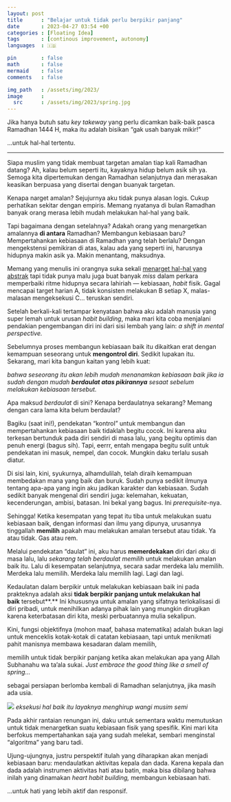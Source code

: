```yaml
---
layout: post
title      : "Belajar untuk tidak perlu berpikir panjang"
date       : 2023-04-27 03:54 +00
categories : [Floating Idea]
tags       : [continous improvement, autonomy]
languages  : 🇮🇩

pin        : false
math       : false
mermaid    : false
comments   : false

img_path   : /assets/img/2023/
image      :
  src      : /assets/img/2023/spring.jpg
---
```


Jika hanya butuh satu _key takeway_ yang perlu dicamkan baik-baik pasca Ramadhan 1444 H, maka itu adalah bisikan “gak usah banyak mikir!”

…untuk hal-hal tertentu.

***

Siapa muslim yang tidak membuat targetan amalan tiap kali Ramadhan datang? Ah, kalau belum seperti itu, kayaknya hidup belum asik sih ya. Semoga kita dipertemukan dengan Ramadhan selanjutnya dan merasakan keasikan berpuasa yang disertai dengan buanyak targetan.

Kenapa narget amalan? Sejujurnya aku tidak punya alasan logis. Cukup perhatikan sekitar dengan empiris. Memang nyatanya di bulan Ramadhan banyak orang merasa lebih mudah melakukan hal-hal yang baik.

Tapi bagaimana dengan setelahnya? Adakah orang yang menargetkan amalannya **di antara** Ramadhan? Membangun kebiasaan baru? Mempertahankan kebiasaan di Ramadhan yang telah berlalu? Dengan mengekstensi pemikiran di atas, kalau ada yang seperti ini, harusnya hidupnya makin asik ya. Makin menantang, maksudnya.

Memang yang menulis ini orangnya suka sekali [menarget hal-hal yang abstrak](/posts/key-art-dan-patterns-of-actions/) tapi tidak punya malu juga buat banyak _miss_ dalam perkara memperbaiki ritme hidupnya secara lahiriah — kebiasaan, _habit_ fisik. Gagal mencapai target harian A, tidak konsisten melakukan B setiap X, malas-malasan mengeksekusi C… teruskan sendiri.

Setelah berkali-kali tertampar kenyataan bahwa aku adalah manusia yang super lemah untuk urusan _habit building_, maka mari kita coba menjalani pendakian pengembangan diri ini dari sisi lembah yang lain: _a shift in mental perspective._

Sebelumnya proses membangun kebiasaan baik itu dikaitkan erat dengan kemampuan seseorang untuk **mengontrol diri**. Sedikit lupakan itu. Sekarang, mari kita bangun kaitan yang lebih kuat:

_bahwa seseorang itu akan lebih mudah menanamkan kebiasaan baik jika ia sudah dengan mudah_ **_berdaulat atas pikirannya_** _sesaat sebelum melakukan kebiasaan tersebut._

Apa maksud _berdaulat_ di sini? Kenapa berdaulatnya sekarang? Memang dengan cara lama kita belum berdaulat?

Bagiku (saat ini!), pendekatan “kontrol” untuk membangun dan mempertahankan kebiasaan baik tidaklah begitu cocok. Ini karena aku terkesan bertunduk pada diri sendiri di masa lalu, yang begitu optimis dan penuh energi (bagus sih). Tapi, eerrr, entah mengapa begitu sulit untuk pendekatan ini masuk, nempel, dan cocok. Mungkin daku terlalu susah diatur.

Di sisi lain, kini, syukurnya, alhamdulilah, telah diraih kemampuan membedakan mana yang baik dan buruk. Sudah punya sedikit ilmunya tentang apa-apa yang ingin aku jadikan karakter dan kebiasaan. Sudah sedikit banyak mengenal diri sendiri juga: kelemahan, kekuatan, kecenderungan, ambisi, batasan. Ini bekal yang bagus. Ini _prerequisite_-nya.

Sehingga! Ketika kesempatan yang tepat itu tiba untuk melakukan suatu kebiasaan baik, dengan informasi dan ilmu yang dipunya, urusannya tinggallah **memilih** apakah mau melakukan amalan tersebut atau tidak. Ya atau tidak. Gas atau rem.

Melalui pendekatan “daulat” ini, aku harus **memerdekakan** diri dari _aku_ di masa lalu, lalu _sekarang telah berdaulat memilih_ untuk melakukan amalan baik itu. Lalu di kesempatan selanjutnya, secara sadar merdeka lalu memilih. Merdeka lalu memilih. Merdeka lalu memilih lagi. Lagi dan lagi.

Kedaulatan dalam berpikir untuk melakukan kebiasaan baik ini pada prakteknya adalah aksi **tidak berpikir panjang untuk melakukan hal baik** tersebut**.** Ini khususnya untuk amalan yang sifatnya terlokalisasi di diri pribadi, untuk menihilkan adanya pihak lain yang mungkin dirugikan karena keterbatasan diri kita, meski perbuatannya mulia sekalipun.

Kini, fungsi objektifnya (mohon maaf, bahasa matematika) adalah bukan lagi untuk menceklis kotak-kotak di catatan kebiasaan, tapi untuk menikmati pahit manisnya membawa kesadaran dalam memilih,

memilih untuk tidak berpikir panjang ketika akan melakukan apa yang Allah Subhanahu wa ta’ala sukai. _Just embrace the good thing like a smell of spring…_

sebagai persiapan berlomba kembali di Ramadhan selanjutnya, jika masih ada usia.

![](spring.jpg)
_eksekusi hal baik itu layaknya menghirup wangi musim semi_

Pada akhir rantaian renungan ini, daku untuk sementara waktu memutuskan untuk tidak menargetkan suatu kebiasaan fisik yang spesifik. Kini mari kita berfokus mempertahankan saja yang sudah melekat, sembari menginstal “algoritma” yang baru tadi.

Ujung-ujungnya, justru perspektif itulah yang diharapkan akan menjadi kebiasaan baru: mendaulatkan aktivitas kepala dan dada. Karena kepala dan dada adalah instrumen aktivitas hati atau batin, maka bisa dibilang bahwa inilah yang dinamakan _heart habit building,_ membangun kebiasaan hati.

…untuk hati yang lebih aktif dan responsif.